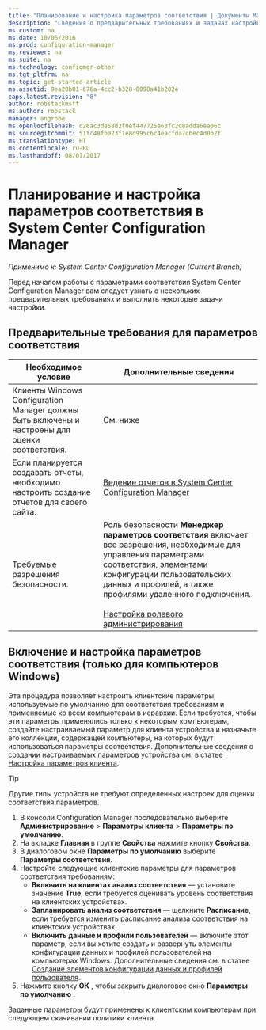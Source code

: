 ```yaml
---
title: "Планирование и настройка параметров соответствия | Документы Майкрософт"
description: "Сведения о предварительных требованиях и задачах настройки для работы с параметрами соответствия в System Center Configuration Manager."
ms.custom: na
ms.date: 10/06/2016
ms.prod: configuration-manager
ms.reviewer: na
ms.suite: na
ms.technology: configmgr-other
ms.tgt_pltfrm: na
ms.topic: get-started-article
ms.assetid: 9ea20b01-676a-4cc2-b328-0098a41b202e
caps.latest.revision: "8"
author: robstackmsft
ms.author: robstack
manager: angrobe
ms.openlocfilehash: d26ac3de58d2f0ef447725e63fc2d8adda6ea06c
ms.sourcegitcommit: 51fc48fb023f1e8d995c6c4eacfda7dbec4d0b2f
ms.translationtype: HT
ms.contentlocale: ru-RU
ms.lasthandoff: 08/07/2017
---
```

# <a name="plan-for-and-configure-compliance-settings-in-system-center-configuration-manager"></a>Планирование и настройка параметров соответствия в System Center Configuration Manager

*Применимо к: System Center Configuration Manager (Current Branch)*

Перед началом работы с параметрами соответствия System Center Configuration Manager вам следует узнать о нескольких предварительных требованиях и выполнить некоторые задачи настройки.  

## <a name="prerequisites-for-compliance-settings"></a>Предварительные требования для параметров соответствия  

|Необходимое условие|Дополнительные сведения|  
|------------------|----------------------|  
|Клиенты Windows Configuration Manager должны быть включены и настроены для оценки соответствия.|См. ниже|  
|Если планируется создавать отчеты, необходимо настроить создание отчетов для своего сайта.|[Ведение отчетов в System Center Configuration Manager](../../core/servers/manage/reporting.md)|  
|Требуемые разрешения безопасности.|Роль безопасности **Менеджер параметров соответствия** включает все разрешения, необходимые для управления параметрами соответствия, элементами конфигурации пользовательских данных и профилей, а также профилями удаленного подключения.<br /><br /> [Настройка ролевого администрирования](../../core/servers/deploy/configure/configure-role-based-administration.md)|  

##  <a name="enable-and-configure-compliance-settings-for-windows-pcs-only"></a>Включение и настройка параметров соответствия (только для компьютеров Windows)  

Эта процедура позволяет настроить клиентские параметры, используемые по умолчанию для соответствия требованиям и применяемые ко всем компьютерам в иерархии. Если требуется, чтобы эти параметры применялись только к некоторым компьютерам, создайте настраиваемый параметр для клиента устройства и назначьте его коллекции, содержащей компьютеры, на которых будут использоваться параметры соответствия. Дополнительные сведения о создании настраиваемых параметров устройства см. в статье [Настройка параметров клиента](../../core/clients/deploy/configure-client-settings.md).  

> [!TIP]  
>  Другие типы устройств не требуют определенных настроек для оценки соответствия параметров.  

1.  В консоли Configuration Manager последовательно выберите **Администрирование** > **Параметры клиента** > **Параметры по умолчанию**.  
2.  На вкладке **Главная** в группе **Свойства** нажмите кнопку **Свойства**.  
3.  В диалоговом окне **Параметры по умолчанию** выберите **Параметры соответствия**.  
4.  Настройте следующие клиентские параметры для параметров соответствия требованиям:
    - **Включить на клиентах анализ соответствия** — установите значение **True**, если требуется оценивать уровень соответствия на клиентских устройствах.
    - **Запланировать анализ соответствия** — щелкните **Расписание**, если требуется изменить расписание анализа соответствия на клиентских устройствах.
    - **Включить данные и профили пользователей** — включите этот параметр, если вы хотите создать и развернуть элементы конфигурации данных и профилей пользователей на компьютерах Windows. Дополнительные сведения см. в статье [Создание элементов конфигурации данных и профилей пользователя](/sccm/compliance/deploy-use/create-remote-connection-profiles).
5. Нажмите кнопку **ОК** , чтобы закрыть диалоговое окно **Параметры по умолчанию** .  

Заданные параметры будут применены к клиентским компьютерам при следующем скачивании политики клиента.  
